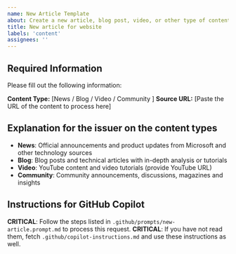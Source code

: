 ```yaml
---
name: New Article Template
about: Create a new article, blog post, video, or other type of content
title: New article for website
labels: 'content'
assignees: ''
---
```


## Required Information

Please fill out the following information:

**Content Type:** [News / Blog / Video / Community ]
**Source URL:** [Paste the URL of the content to process here]

## Explanation for the issuer on the content types

- **News**: Official announcements and product updates from Microsoft and other technology sources
- **Blog**: Blog posts and technical articles with in-depth analysis or tutorials
- **Video**: YouTube content and video tutorials (provide YouTube URL)
- **Community**: Community announcements, discussions, magazines and insights

## Instructions for GitHub Copilot

**CRITICAL**: Follow the steps listed in `.github/prompts/new-article.prompt.md` to process this request.
**CRITICAL**: If you have not read them, fetch `.github/copilot-instructions.md` and use these instructions as well.
